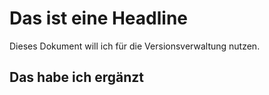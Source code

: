 # Das ist eine Headline
Dieses Dokument will ich für die Versionsverwaltung nutzen.

## Das habe ich ergänzt

